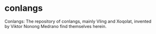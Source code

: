 # conlangs
Conlangs: The repository of conlangs, mainly Vling and Xoqolat, invented by Viktor Nonong Medrano find themselves herein.
